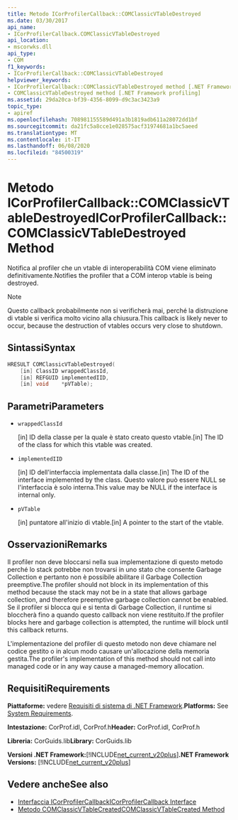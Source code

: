 ```yaml
---
title: Metodo ICorProfilerCallback::COMClassicVTableDestroyed
ms.date: 03/30/2017
api_name:
- ICorProfilerCallback.COMClassicVTableDestroyed
api_location:
- mscorwks.dll
api_type:
- COM
f1_keywords:
- ICorProfilerCallback::COMClassicVTableDestroyed
helpviewer_keywords:
- ICorProfilerCallback::COMClassicVTableDestroyed method [.NET Framework profiling]
- COMClassicVTableDestroyed method [.NET Framework profiling]
ms.assetid: 29da20ca-bf39-4356-8099-d9c3ac3423a9
topic_type:
- apiref
ms.openlocfilehash: 708981155589d491a3b1819adb611a28072dd1bf
ms.sourcegitcommit: da21fc5a8cce1e028575acf31974681a1bc5aeed
ms.translationtype: MT
ms.contentlocale: it-IT
ms.lasthandoff: 06/08/2020
ms.locfileid: "84500319"
---
```

# <a name="icorprofilercallbackcomclassicvtabledestroyed-method"></a><span data-ttu-id="82728-102">Metodo ICorProfilerCallback::COMClassicVTableDestroyed</span><span class="sxs-lookup"><span data-stu-id="82728-102">ICorProfilerCallback::COMClassicVTableDestroyed Method</span></span>
<span data-ttu-id="82728-103">Notifica al profiler che un vtable di interoperabilità COM viene eliminato definitivamente.</span><span class="sxs-lookup"><span data-stu-id="82728-103">Notifies the profiler that a COM interop vtable is being destroyed.</span></span>  
  
> [!NOTE]
> <span data-ttu-id="82728-104">Questo callback probabilmente non si verificherà mai, perché la distruzione di vtable si verifica molto vicino alla chiusura.</span><span class="sxs-lookup"><span data-stu-id="82728-104">This callback is likely never to occur, because the destruction of vtables occurs very close to shutdown.</span></span>  
  
## <a name="syntax"></a><span data-ttu-id="82728-105">Sintassi</span><span class="sxs-lookup"><span data-stu-id="82728-105">Syntax</span></span>  
  
```cpp  
HRESULT COMClassicVTableDestroyed(  
    [in] ClassID wrappedClassId,  
    [in] REFGUID implementedIID,  
    [in] void    *pVTable);  
```  
  
## <a name="parameters"></a><span data-ttu-id="82728-106">Parametri</span><span class="sxs-lookup"><span data-stu-id="82728-106">Parameters</span></span>

- `wrappedClassId`

  <span data-ttu-id="82728-107">\[in] ID della classe per la quale è stato creato questo vtable.</span><span class="sxs-lookup"><span data-stu-id="82728-107">\[in] The ID of the class for which this vtable was created.</span></span>

- `implementedIID`

  <span data-ttu-id="82728-108">\[in] ID dell'interfaccia implementata dalla classe.</span><span class="sxs-lookup"><span data-stu-id="82728-108">\[in] The ID of the interface implemented by the class.</span></span> <span data-ttu-id="82728-109">Questo valore può essere NULL se l'interfaccia è solo interna.</span><span class="sxs-lookup"><span data-stu-id="82728-109">This value may be NULL if the interface is internal only.</span></span>

- `pVTable`

  <span data-ttu-id="82728-110">\[in] puntatore all'inizio di vtable.</span><span class="sxs-lookup"><span data-stu-id="82728-110">\[in] A pointer to the start of the vtable.</span></span>

## <a name="remarks"></a><span data-ttu-id="82728-111">Osservazioni</span><span class="sxs-lookup"><span data-stu-id="82728-111">Remarks</span></span>  
 <span data-ttu-id="82728-112">Il profiler non deve bloccarsi nella sua implementazione di questo metodo perché lo stack potrebbe non trovarsi in uno stato che consente Garbage Collection e pertanto non è possibile abilitare il Garbage Collection preemptive.</span><span class="sxs-lookup"><span data-stu-id="82728-112">The profiler should not block in its implementation of this method because the stack may not be in a state that allows garbage collection, and therefore preemptive garbage collection cannot be enabled.</span></span> <span data-ttu-id="82728-113">Se il profiler si blocca qui e si tenta di Garbage Collection, il runtime si bloccherà fino a quando questo callback non viene restituito.</span><span class="sxs-lookup"><span data-stu-id="82728-113">If the profiler blocks here and garbage collection is attempted, the runtime will block until this callback returns.</span></span>  
  
 <span data-ttu-id="82728-114">L'implementazione del profiler di questo metodo non deve chiamare nel codice gestito o in alcun modo causare un'allocazione della memoria gestita.</span><span class="sxs-lookup"><span data-stu-id="82728-114">The profiler's implementation of this method should not call into managed code or in any way cause a managed-memory allocation.</span></span>  
  
## <a name="requirements"></a><span data-ttu-id="82728-115">Requisiti</span><span class="sxs-lookup"><span data-stu-id="82728-115">Requirements</span></span>  
 <span data-ttu-id="82728-116">**Piattaforme:** vedere [Requisiti di sistema di .NET Framework](../../get-started/system-requirements.md).</span><span class="sxs-lookup"><span data-stu-id="82728-116">**Platforms:** See [System Requirements](../../get-started/system-requirements.md).</span></span>  
  
 <span data-ttu-id="82728-117">**Intestazione:** CorProf.idl, CorProf.h</span><span class="sxs-lookup"><span data-stu-id="82728-117">**Header:** CorProf.idl, CorProf.h</span></span>  
  
 <span data-ttu-id="82728-118">**Libreria:** CorGuids.lib</span><span class="sxs-lookup"><span data-stu-id="82728-118">**Library:** CorGuids.lib</span></span>  
  
 <span data-ttu-id="82728-119">**Versioni .NET Framework:**[!INCLUDE[net_current_v20plus](../../../../includes/net-current-v20plus-md.md)]</span><span class="sxs-lookup"><span data-stu-id="82728-119">**.NET Framework Versions:** [!INCLUDE[net_current_v20plus](../../../../includes/net-current-v20plus-md.md)]</span></span>  
  
## <a name="see-also"></a><span data-ttu-id="82728-120">Vedere anche</span><span class="sxs-lookup"><span data-stu-id="82728-120">See also</span></span>

- [<span data-ttu-id="82728-121">Interfaccia ICorProfilerCallback</span><span class="sxs-lookup"><span data-stu-id="82728-121">ICorProfilerCallback Interface</span></span>](icorprofilercallback-interface.md)
- [<span data-ttu-id="82728-122">Metodo COMClassicVTableCreated</span><span class="sxs-lookup"><span data-stu-id="82728-122">COMClassicVTableCreated Method</span></span>](icorprofilercallback-comclassicvtablecreated-method.md)
